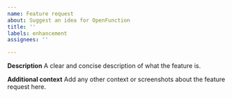```yaml
---
name: Feature request
about: Suggest an idea for OpenFunction
title: ''
labels: enhancement
assignees: ''

---
```


**Description**
A clear and concise description of what the feature is.

**Additional context**
Add any other context or screenshots about the feature request here.
